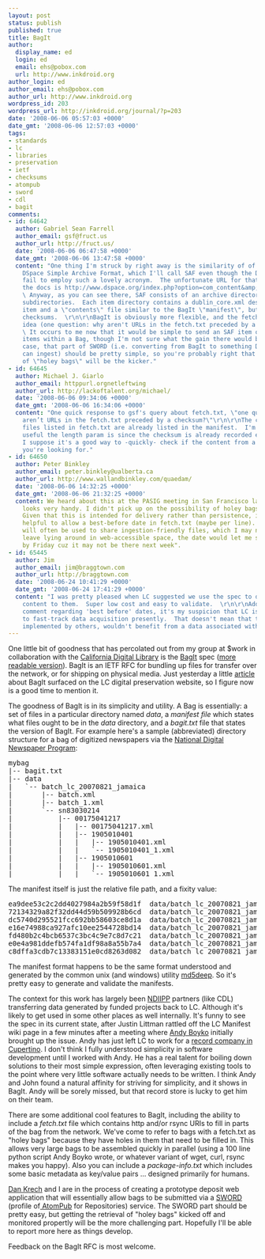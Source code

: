 ```yaml
---
layout: post
status: publish
published: true
title: BagIt
author:
  display_name: ed
  login: ed
  email: ehs@pobox.com
  url: http://www.inkdroid.org
author_login: ed
author_email: ehs@pobox.com
author_url: http://www.inkdroid.org
wordpress_id: 203
wordpress_url: http://inkdroid.org/journal/?p=203
date: '2008-06-06 05:57:03 +0000'
date_gmt: '2008-06-06 12:57:03 +0000'
tags:
- standards
- lc
- libraries
- preservation
- ietf
- checksums
- atompub
- sword
- cdl
- bagit
comments:
- id: 64642
  author: Gabriel Sean Farrell
  author_email: gsf@fruct.us
  author_url: http://fruct.us/
  date: '2008-06-06 06:47:58 +0000'
  date_gmt: '2008-06-06 13:47:58 +0000'
  content: "One thing I'm struck by right away is the similarity of of BagIt to the
    DSpace Simple Archive Format, which I'll call SAF even though the DSpace docs
    fail to employ such a lovely acronym.  The unfortunate URL for that section of
    the docs is http://www.dspace.org/index.php?option=com_content&amp;task=view&amp;id=144#itemimporter.
    \ Anyway, as you can see there, SAF consists of an archive directory with item
    subdirectories.  Each item directory contains a dublin_core.xml describing the
    item and a \"contents\" file similar to the BagIt \"manifest\", but without the
    checksums.  \r\n\r\nBagIt is obviously more flexible, and the fetch.txt is a banging
    idea (one question: why aren't URLs in the fetch.txt preceded by a checksum?).
    \ It occurs to me now that it would be simple to send an SAF item or bunch of
    items within a Bag, though I'm not sure what the gain there would be.  In any
    case, that part of SWORD (i.e. converting from BagIt to something DSpace/Fedora/etc.
    can ingest) should be pretty simple, so you're probably right that the retrieval
    of \"holey bags\" will be the kicker."
- id: 64645
  author: Michael J. Giarlo
  author_email: httppurl.orgnetleftwing
  author_url: http://lackoftalent.org/michael/
  date: '2008-06-06 09:34:06 +0000'
  date_gmt: '2008-06-06 16:34:06 +0000'
  content: "One quick response to gsf's query about fetch.txt, \"one question: why
    aren’t URLs in the fetch.txt preceded by a checksum?\"\r\n\r\nThe checksums for
    files listed in fetch.txt are already listed in the manifest.  I'm not sure how
    useful the length param is since the checksum is already recorded elsewhere, but
    I suppose it's a good way to -quickly- check if the content from a URL is what
    you're looking for."
- id: 64650
  author: Peter Binkley
  author_email: peter.binkley@ualberta.ca
  author_url: http://www.wallandbinkley.com/quaedam/
  date: '2008-06-06 14:32:25 +0000'
  date_gmt: '2008-06-06 21:32:25 +0000'
  content: We heard about this at the PASIG meeting in San Francisco last week - it
    looks very handy. I didn't pick up on the possibility of holey bags there, though.
    Given that this is intended for delivery rather than persistence, it might be
    helpful to allow a best-before date in fetch.txt (maybe per line). Since this
    will often be used to share ingestion-friendly files, which I may not want to
    leave lying around in web-accessible space, the date would let me say "get it
    by Friday cuz it may not be there next week".
- id: 65445
  author: Jim
  author_email: jim@braggtown.com
  author_url: http://braggtown.com
  date: '2008-06-24 10:41:29 +0000'
  date_gmt: '2008-06-24 17:41:29 +0000'
  content: "I was pretty pleased when LC suggested we use the spec to deliver NDIIPP
    content to them.  Super low cost and easy to validate.  \r\n\r\nAddressing Peter's
    comment regarding 'best before' dates, it's my suspicion that LC isn't in a position
    to fast-track data acquisition presently.  That doesn't mean that the spec, as
    implemented by others, wouldn't benefit from a data associated with data."
---
```


<p>One little bit of goodness that has percolated out from my group at $work in collaboration with the <a href="http://www.cdlib.org/">California Digital Library</a> is the <a href="http://tools.ietf.org/id/draft-kunze-bagit">BagIt</a> spec (<a href="http://www.cdlib.org/inside/diglib/bagit/bagitspec.html">more readable version</a>). BagIt is an IETF RFC for bundling up files for transfer over the network, or for shipping on physical media. Just yesterday a little <a href="http://www.digitalpreservation.gov/news/2008/20080602news_article_bagit.html">article</a> about BagIt surfaced on the LC digital preservation website, so I figure now is a good time to mention it.</p>
<p>The goodness of BagIt is in its simplicity and utility. A Bag is essentially: a set of files in a particular directory named <em>data</em>, a <em>manifest file</em> which states what files ought to be in the <em>data</em> directory, and a <em>bagit.txt</em> file that states the version of BagIt. For example here's a sample (abbreviated) directory structure for a bag of digitized newspapers via the <a href="http://www.loc.gov/ndnp/">National Digital Newspaper Program</a>:</p>
<pre>
mybag
|-- bagit.txt
|-- data
|   `-- batch_lc_20070821_jamaica
|       |-- batch.xml
|       |-- batch_1.xml
|       `-- sn83030214
|           |-- 00175041217
|           |   |-- 00175041217.xml
|           |   |-- 1905010401
|           |   |   |-- 1905010401.xml
|           |   |   `-- 1905010401_1.xml
|           |   |-- 1905010601
|           |   |   |-- 1905010601.xml
|           |   |   `-- 1905010601_1.xml
</pre>
<p>The manifest itself is just the relative file path, and a fixity value:</p>
<pre>
ea9dee53c2c2dd4027984a2b59f58d1f  data/batch_lc_20070821_jamaica/batch.xml
72134329a82f32dd44d59b509928b6cd  data/batch_lc_20070821_jamaica/batch_1.xml
dc5740d295521fcc692bb58603ce8d1a  data/batch_lc_20070821_jamaica/sn83030214/00175041217/1905010601/1905010601_1.xml
e16e74988ca927afc10ee2544728bd14  data/batch_lc_20070821_jamaica/sn83030214/00175041217/1905010601/1905010601.xml
fd480b2c4bcb6537c3bc4c9e7c8d7c21  data/batch_lc_20070821_jamaica/sn83030214/00175041217/1905010401/1905010401.xml
e0e4a981ddefb574fa1df98a8a55b7a4  data/batch_lc_20070821_jamaica/sn83030214/00175041217/1905010401/1905010401_1.xml
c8dffa3cdb7c13383151e0cd8263d082  data/batch_lc_20070821_jamaica/sn83030214/00175041217/00175041217.xml
</pre>
<p>The manifest format happens to be the same format understood and generated by the common unix (and windows) utility <a href="http://en.wikipedia.org/wiki/Md5deep">md5deep</a>. So it's pretty easy to generate and validate the manifests.</p>
<p>The context for this work has largely been <a href="http://www.digitalpreservation.gov/">NDIIPP</a> partners (like CDL) transferring data generated by funded projects back to LC. Although it's likely to get used in some other places as well internally. It's funny to see the spec in its current state, after Justin Littman rattled off the LC Manifest wiki page in a few minutes after a meeting where <a href="http://boyko.net/andy">Andy Boyko</a> initially brought up the issue. Andy has just left LC to work for a <a href="http://www.apple.com/itunes/">record company in Cupertino</a>. I don't think I fully understood simplicity in software development until I worked with Andy. He has a real talent for boiling down solutions to their most simple expression, often leveraging existing tools to the point where very little software actually needs to be written. I think Andy and John found a natural affinity for striving for simplicity, and it shows in BagIt. Andy will be sorely missed, but that record store is lucky to get him on their team.</p>
<p>There are some additional cool features to BagIt, including the ability to include a <em>fetch.txt</em> file which contains http and/or rsync URIs to fill in parts of the bag from the network. We've come to refer to bags with a fetch.txt as "holey bags" because they have holes in them that need to be filled in. This allows very large bags to be assembled quickly in parallel (using a 100 line python script Andy Boyko wrote, or whatever variant of wget, curl, rsync makes you happy). Also you can include a <em>package-info.txt</em> which includes some basic metadata as key/value pairs ... designed primarily for humans.</p>
<p><a href="http://eikeon.com/">Dan Krech</a> and I are in the process of creating a prototype deposit web application that will essentially allow bags to be submitted via a <a href="http://www.ukoln.ac.uk/repositories/digirep/index/SWORD">SWORD</a> (profile of<a href="http://www.rfc-editor.org/rfc/rfc5023.txt"> AtomPub</a> for Repositories) service. The SWORD part should be pretty easy, but getting the retrieval of "holey bags" kicked off and monitored propertly will be the more challenging part. Hopefully I'll be able to report more here as things develop. </p>
<p>Feedback on the BagIt RFC is most welcome.</p>
